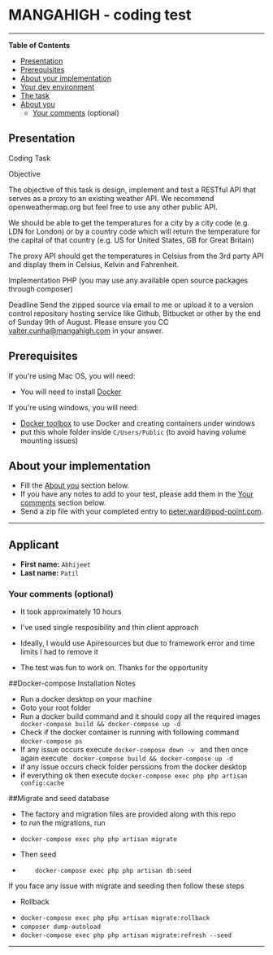 

# MANGAHIGH - coding test

***

**Table of Contents**

* [Presentation](#presentation)
* [Prerequisites](#prerequisites)
* [About your implementation](#about-your-implementation)
* [Your dev environment](#your-dev-environment)
* [The task](#the-task)
* [About you](#about-you)
    * [Your comments](#your-comments) (optional)


<a id="presentation"></a>
## Presentation
Coding Task

Objective

The objective of this task is design, implement and test a RESTful API that serves as a proxy to an existing weather API. We recommend openweathermap.org but feel free to use any other public API.

We should be able to get the temperatures for a city by a city code (e.g. LDN for London) or by a country code which will return the temperature for the capital of that country (e.g. US for United States, GB for Great Britain)

The proxy API should get the temperatures in Celsius from the 3rd party API and display them in Celsius, Kelvin and Fahrenheit.

Implementation
PHP (you may use any available open source packages through composer)

Deadline
Send the zipped source via email to me or upload it to a version control repository hosting service like Github, Bitbucket or other by the end of Sunday 9th of August. Please ensure you CC valter.cunha@mangahigh.com in your answer.

<a id="prerequisites"></a>
## Prerequisites

If you're using Mac OS, you will need:
* You will need to install [Docker](https://store.docker.com/editions/community/docker-ce-desktop-mac)

If you're using windows, you will need:
* [Docker toolbox](https://docs.docker.com/toolbox/toolbox_install_windows/) to use Docker and creating containers under windows
* put this whole folder inside `C/Users/Public` (to avoid having volume mounting issues)

<a id="about-your-implementation"></a>
## About your implementation

* Fill the [About you](#about-you) section below.
* If you have any notes to add to your test, please add them in the [Your comments](#your-comments) section below.
* Send a zip file with your completed entry to [peter.ward@pod-point.com](mailto:peter.ward@pod-point.com).

<a id="your-dev-environment"></a>


***

<a id="about-you"></a>
## Applicant

* **First name:** `Abhijeet`
* **Last name:** `Patil`


<a id="your-comments"></a>
### Your comments (optional)


* It took approximately 10 hours
* I've used single resposibility and thin client approach
* Ideally, I would use Apiresources but due to framework error and time limits I had to remove it

* The test was fun to work on. Thanks for the opportunity 
















<a id="the-installation"></a>
##Docker-compose Installation Notes

- Run a docker desktop on your machine
- Goto your root folder
- Run a docker build command and it should copy all the required images
`` docker-compose build && docker-compose up -d``
- Check if the docker container is running with following command
``docker-compose ps``
- If any issue occurs execute ``docker-compose down -v `` and then once again execute `` docker-compose build && docker-compose up -d``
- if any issue occurs check folder perssions from the docker desktop
- if everything ok then execute ``docker-compose exec php php artisan config:cache``


##Migrate and seed database
- The factory and migration files are provided along with this repo
- to run the migrations, run 
* ``docker-compose exec php php artisan migrate``
- Then seed
* ``    docker-compose exec php php artisan db:seed``

If you face any issue with migrate and seeding then follow these steps
- Rollback 
* ``docker-compose exec php php artisan migrate:rollback``
* ``composer dump-autoload``
* ``docker-compose exec php php artisan migrate:refresh --seed``

***
